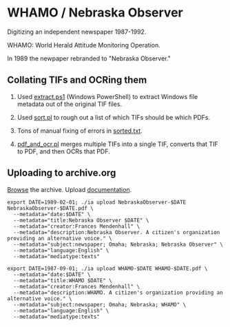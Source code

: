 # WHAMO / Nebraska Observer

Digitizing an independent newspaper 1987-1992.

WHAMO: World Herald Attitude Monitoring Operation.

In 1989 the newpaper rebranded to "Nebraska Observer."

## Collating TIFs and OCRing them

1. Used [extract.ps1](extract.ps1) (Windows PowerShell) to extract Windows file metadata out of the original TIF files.

2. Used [sort.pl](sort.pl) to rough out a list of which TIFs should be which PDFs.

3. Tons of manual fixing of errors in [sorted.txt](sorted.txt).

4. [pdf_and_ocr.pl](pdf_and_ocr.pl) merges multiple TIFs into a single TIF, converts that TIF to PDF, and then OCRs that PDF.

## Uploading to archive.org

[Browse](https://archive.org/search?query=creator%3A%22Frances+Mendenhall%22) the archive.
Upload [documentation](https://archive.org/developers/internetarchive/cli.html#upload).

```
export DATE=1989-02-01; ./ia upload NebraskaObserver-$DATE NebraskaObserver-$DATE.pdf \
  --metadata="date:$DATE" \
  --metadata="title:Nebraska Observer $DATE" \
  --metadata="creator:Frances Mendenhall" \
  --metadata="description:Nebraska Observer. A citizen's organization providing an alternative voice." \
  --metadata="subject:newspaper; Omaha; Nebraska; Nebraska Observer" \
  --metadata="language:English" \
  --metadata="mediatype:texts"

export DATE=1987-09-01; ./ia upload WHAMO-$DATE WHAMO-$DATE.pdf \
  --metadata="date:$DATE" \
  --metadata="title:WHAMO $DATE" \
  --metadata="creator:Frances Mendenhall" \
  --metadata="description:WHAMO. A citizen's organization providing an alternative voice." \
  --metadata="subject:newspaper; Omaha; Nebraska; WHAMO" \
  --metadata="language:English" \
  --metadata="mediatype:texts"
```

